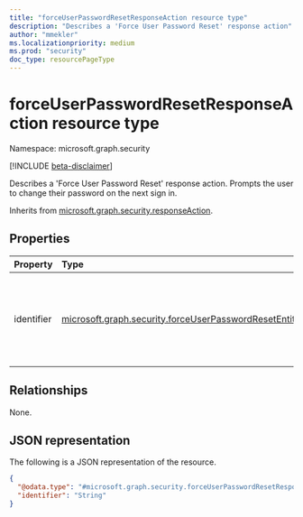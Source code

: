 ```yaml
---
title: "forceUserPasswordResetResponseAction resource type"
description: "Describes a 'Force User Password Reset' response action"
author: "mmekler"
ms.localizationpriority: medium
ms.prod: "security"
doc_type: resourcePageType
---
```


# forceUserPasswordResetResponseAction resource type

Namespace: microsoft.graph.security

[!INCLUDE [beta-disclaimer](../../includes/beta-disclaimer.md)]

Describes a 'Force User Password Reset' response action.
Prompts the user to change their password on the next sign in.


Inherits from [microsoft.graph.security.responseAction](../resources/security-responseaction.md).

## Properties
| Property   | Type                                                                                                                                            | Description                                                                                                                                                              |
|:-----------|:------------------------------------------------------------------------------------------------------------------------------------------------|:-------------------------------------------------------------------------------------------------------------------------------------------------------------------------|
| identifier | [microsoft.graph.security.forceUserPasswordResetEntityIdentifier](../resources/enums-security.md#forceUserPasswordResetEntityIdentifier-values) | Unique identifier for the response action. The possible values are: `accountSid`, `initiatingProcessAccountSid`, `requestAccountSid`, `onPremSid`, `unknownFutureValue`. |

## Relationships
None.

## JSON representation
The following is a JSON representation of the resource.
<!-- {
  "blockType": "resource",
  "@odata.type": "microsoft.graph.security.forceUserPasswordResetResponseAction"
}
-->
``` json
{
  "@odata.type": "#microsoft.graph.security.forceUserPasswordResetResponseAction",
  "identifier": "String"
}
```

